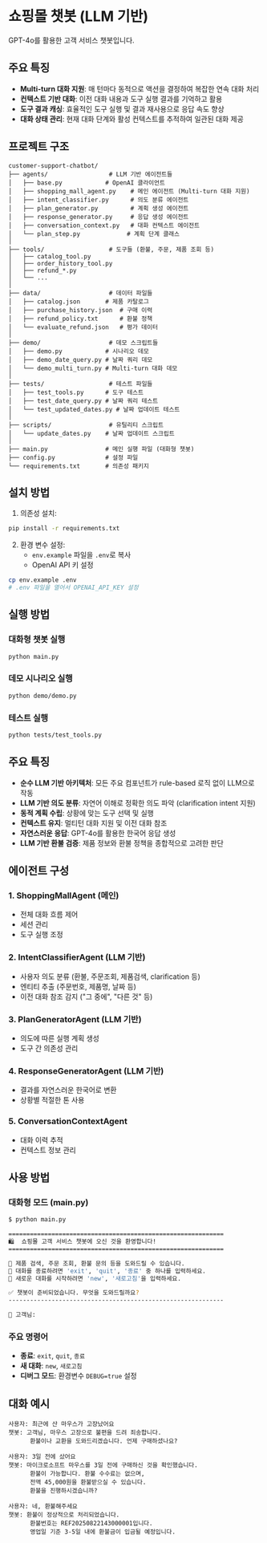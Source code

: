 # 쇼핑몰 챗봇 (LLM 기반)

GPT-4o를 활용한 고객 서비스 챗봇입니다.

## 주요 특징

- **Multi-turn 대화 지원**: 매 턴마다 동적으로 액션을 결정하여 복잡한 연속 대화 처리
- **컨텍스트 기반 대화**: 이전 대화 내용과 도구 실행 결과를 기억하고 활용
- **도구 결과 캐싱**: 효율적인 도구 실행 및 결과 재사용으로 응답 속도 향상
- **대화 상태 관리**: 현재 대화 단계와 활성 컨텍스트를 추적하여 일관된 대화 제공

## 프로젝트 구조

```
customer-support-chatbot/
├── agents/                 # LLM 기반 에이전트들
│   ├── base.py            # OpenAI 클라이언트
│   ├── shopping_mall_agent.py    # 메인 에이전트 (Multi-turn 대화 지원)
│   ├── intent_classifier.py      # 의도 분류 에이전트
│   ├── plan_generator.py         # 계획 생성 에이전트
│   ├── response_generator.py     # 응답 생성 에이전트
│   ├── conversation_context.py   # 대화 컨텍스트 에이전트
│   └── plan_step.py             # 계획 단계 클래스
│
├── tools/                  # 도구들 (환불, 주문, 제품 조회 등)
│   ├── catalog_tool.py
│   ├── order_history_tool.py
│   ├── refund_*.py
│   └── ...
│
├── data/                   # 데이터 파일들
│   ├── catalog.json       # 제품 카탈로그
│   ├── purchase_history.json  # 구매 이력
│   ├── refund_policy.txt      # 환불 정책
│   └── evaluate_refund.json   # 평가 데이터
│
├── demo/                   # 데모 스크립트들
│   ├── demo.py            # 시나리오 데모
│   ├── demo_date_query.py # 날짜 쿼리 데모
│   └── demo_multi_turn.py # Multi-turn 대화 데모
│
├── tests/                  # 테스트 파일들
│   ├── test_tools.py      # 도구 테스트
│   ├── test_date_query.py # 날짜 쿼리 테스트
│   └── test_updated_dates.py # 날짜 업데이트 테스트
│
├── scripts/                # 유틸리티 스크립트
│   └── update_dates.py    # 날짜 업데이트 스크립트
│
├── main.py                # 메인 실행 파일 (대화형 챗봇)
├── config.py              # 설정 파일
└── requirements.txt       # 의존성 패키지

```

## 설치 방법

1. 의존성 설치:
```bash
pip install -r requirements.txt
```

2. 환경 변수 설정:
   - `env.example` 파일을 `.env`로 복사
   - OpenAI API 키 설정
   
```bash
cp env.example .env
# .env 파일을 열어서 OPENAI_API_KEY 설정
```

## 실행 방법

### 대화형 챗봇 실행
```bash
python main.py
```

### 데모 시나리오 실행
```bash
python demo/demo.py
```

### 테스트 실행
```bash
python tests/test_tools.py
```

## 주요 특징

- **순수 LLM 기반 아키텍처**: 모든 주요 컴포넌트가 rule-based 로직 없이 LLM으로 작동
- **LLM 기반 의도 분류**: 자연어 이해로 정확한 의도 파악 (clarification intent 지원)
- **동적 계획 수립**: 상황에 맞는 도구 선택 및 실행
- **컨텍스트 유지**: 멀티턴 대화 지원 및 이전 대화 참조
- **자연스러운 응답**: GPT-4o를 활용한 한국어 응답 생성
- **LLM 기반 환불 검증**: 제품 정보와 환불 정책을 종합적으로 고려한 판단

## 에이전트 구성

### 1. ShoppingMallAgent (메인)
- 전체 대화 흐름 제어
- 세션 관리
- 도구 실행 조정

### 2. IntentClassifierAgent (LLM 기반)
- 사용자 의도 분류 (환불, 주문조회, 제품검색, clarification 등)
- 엔티티 추출 (주문번호, 제품명, 날짜 등)
- 이전 대화 참조 감지 ("그 중에", "다른 것" 등)

### 3. PlanGeneratorAgent (LLM 기반)
- 의도에 따른 실행 계획 생성
- 도구 간 의존성 관리

### 4. ResponseGeneratorAgent (LLM 기반)
- 결과를 자연스러운 한국어로 변환
- 상황별 적절한 톤 사용

### 5. ConversationContextAgent
- 대화 이력 추적
- 컨텍스트 정보 관리

## 사용 방법

### 대화형 모드 (main.py)
```bash
$ python main.py

============================================================
🛍️  쇼핑몰 고객 서비스 챗봇에 오신 것을 환영합니다!
============================================================

💬 제품 검색, 주문 조회, 환불 문의 등을 도와드릴 수 있습니다.
📝 대화를 종료하려면 'exit', 'quit', '종료' 중 하나를 입력하세요.
🔄 새로운 대화를 시작하려면 'new', '새로고침'을 입력하세요.

✅ 챗봇이 준비되었습니다. 무엇을 도와드릴까요?
------------------------------------------------------------

👤 고객님: 
```

### 주요 명령어
- **종료**: `exit`, `quit`, `종료`
- **새 대화**: `new`, `새로고침`
- **디버그 모드**: 환경변수 `DEBUG=true` 설정

## 대화 예시

```
사용자: 최근에 산 마우스가 고장났어요
챗봇: 고객님, 마우스 고장으로 불편을 드려 죄송합니다. 
      환불이나 교환을 도와드리겠습니다. 언제 구매하셨나요?

사용자: 3일 전에 샀어요
챗봇: 마이크로소프트 마우스를 3일 전에 구매하신 것을 확인했습니다.
      환불이 가능합니다. 환불 수수료는 없으며, 
      전액 45,000원을 환불받으실 수 있습니다.
      환불을 진행하시겠습니까?

사용자: 네, 환불해주세요
챗봇: 환불이 정상적으로 처리되었습니다. 
      환불번호는 REF20250822143000001입니다.
      영업일 기준 3-5일 내에 환불금이 입금될 예정입니다.
```
